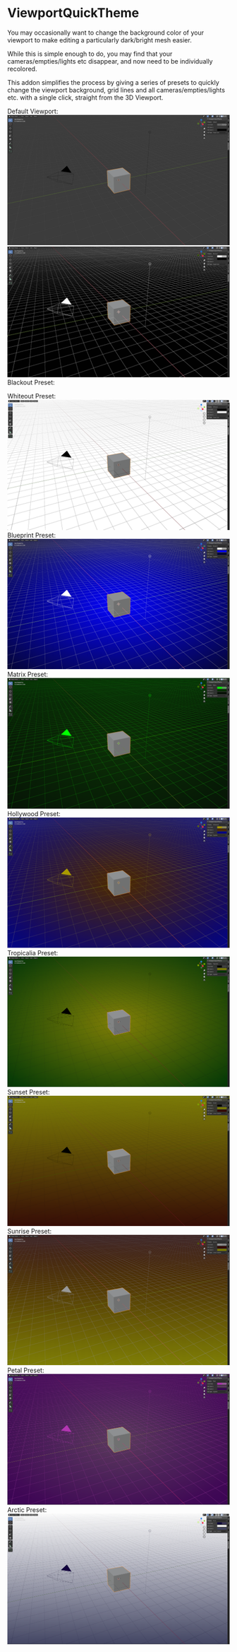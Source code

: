 # ViewportQuickTheme
You may occasionally want to change the background color of your viewport to make editing a particularly dark/bright mesh easier. 

While this is simple enough to do, you may find that your cameras/empties/lights etc disappear, and now need to be individually recolored. 

This addon simplifies the process by giving a series of presets to quickly change the viewport background, grid lines and all cameras/empties/lights etc. with a single click, straight from the 3D Viewport.

Default Viewport:
![screenshot](/github_pics/default.png)![screenshot](/github_pics/blackout.png)
Blackout Preset:

Whiteout Preset:
![screenshot](/github_pics/whiteout.png)
Blueprint Preset:
![screenshot](/github_pics/blueprint.png)
Matrix Preset:
![screenshot](/github_pics/matrix.png)
Hollywood Preset:
![screenshot](/github_pics/hollywood.png)
Tropicalia Preset:
![screenshot](/github_pics/tropicalia.png)
Sunset Preset:
![screenshot](/github_pics/sunset.png)
Sunrise Preset:
![screenshot](/github_pics/sunrise.png)
Petal Preset:
![screenshot](/github_pics/petal.png)
Arctic Preset:
![screenshot](/github_pics/arctic.png)
